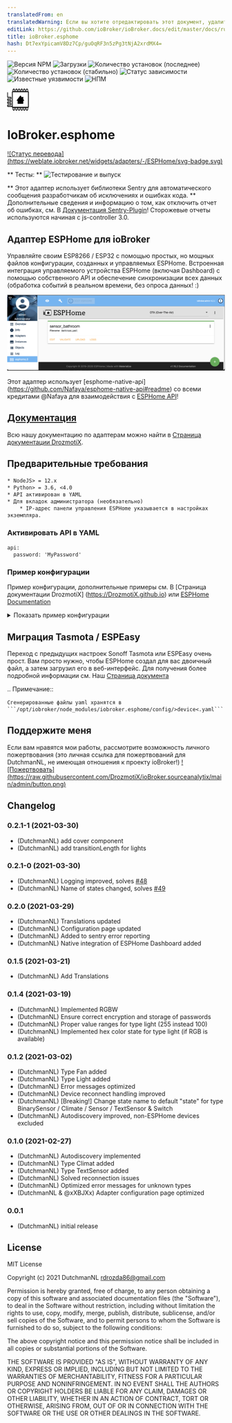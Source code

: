 ```yaml
---
translatedFrom: en
translatedWarning: Если вы хотите отредактировать этот документ, удалите поле «translationFrom», в противном случае этот документ будет снова автоматически переведен
editLink: https://github.com/ioBroker/ioBroker.docs/edit/master/docs/ru/adapterref/iobroker.esphome/README.md
title: ioBroker.esphome
hash: Dt7exYpicamV8Dz7Cp/guOqRF3n5zPg3tNjA2xrdMX4=
---
```

![Версия NPM](http://img.shields.io/npm/v/iobroker.esphome.svg)
![Загрузки](https://img.shields.io/npm/dm/iobroker.esphome.svg)
![Количество установок (последнее)](http://iobroker.live/badges/esphome-installed.svg)
![Количество установок (стабильно)](http://iobroker.live/badges/esphome-stable.svg)
![Статус зависимости](https://img.shields.io/david/DrozmotiX/iobroker.esphome.svg)
![Известные уязвимости](https://snyk.io/test/github/DrozmotiX/ioBroker.esphome/badge.svg)
![НПМ](https://nodei.co/npm/iobroker.esphome.png?downloads=true)

<img src="./admin/esphome.png" width="10%" height="10%" align="center">

# IoBroker.esphome
[![Статус перевода] (https://weblate.iobroker.net/widgets/adapters/-/ESPHome/svg-badge.svg)](https://weblate.iobroker.net/engage/adapters/?utm_source=widget)

** Тесты: ** ![Тестирование и выпуск](https://github.com/DrozmotiX/ioBroker.esphome/workflows/Test%20and%20Release/badge.svg)

** Этот адаптер использует библиотеки Sentry для автоматического сообщения разработчикам об исключениях и ошибках кода. ** Дополнительные сведения и информацию о том, как отключить отчет об ошибках, см. В [Документация Sentry-Plugin](https://github.com/ioBroker/plugin-sentry#plugin-sentry)! Сторожевые отчеты используются начиная с js-controller 3.0.

## Адаптер ESPHome для ioBroker
Управляйте своим ESP8266 / ESP32 с помощью простых, но мощных файлов конфигурации, созданных и управляемых ESPHome.
Встроенная интеграция управляемого устройства ESPHome (включая Dashboard) с помощью собственного API и обеспечение синхронизации всех данных (обработка событий в реальном времени, без опроса данных! :)

![Логотип](../../../en/adapterref/iobroker.esphome/admin/img/dashboard.png)

Этот адаптер использует [esphome-native-api] (https://github.com/Nafaya/esphome-native-api#readme) со всеми кредитами @Nafaya для взаимодействия с [ESPHome API](https://esphome.io/components/api.html?highlight=api)!

## [Документация](https://DrozmotiX.github.io/languages/en/Adapter/ESPHome/)
Всю нашу документацию по адаптерам можно найти в [Страница документации DrozmotiX](https://DrozmotiX.github.io/languages/en/Adapter/ESPHome/).

## Предварительные требования
    * NodeJS> = 12.x
    * Python> = 3.6, <4.0
    * API активирован в YAML
    * Для вкладок администратора (необязательно)
        * IP-адрес панели управления ESPHome указывается в настройках экземпляра.

### Активировать API в YAML
```
api:
  password: 'MyPassword'
```

### Пример конфигурации
Пример конфигурации, дополнительные примеры см. В [Страница документации DrozmotiX] (https://DrozmotiX.github.io) или [ESPHome Documentation](https://esphome.io/index.html)

<details><summary>Показать пример конфигурации</summary>

esphome: name: sensor_badkamer platform: ESP32 board: esp-wrover-kit

Wi-Fi: use_address: 192.168.10.122 ssid: «xxxxx» пароль: «xxxxxx»

    # Включить ESPHome API
api: пароль: 'MyPassword'

# Активировать шину i2c i2c: sda: 21 scl: 22 scan: True id: bus_a
    # Пример конфигурации для bh1750
    датчик:

      - платформа: bh1750

имя: "Hal_Illuminance" адрес: 0x23 измерение_время: 69 интервал_обновления: 10 с

    # Пример конфигурации для выхода GPIO
    выход:

      - платформа: gpio

контакт: 12 перевернутый: true id: gpio_12

    # Пример конфигурации, связывающей переключатель с предыдущим определенным выходом
    выключатель:

      - платформа: выход

name: Вывод «Общий вывод»: 'gpio_12' </details>

## Миграция Tasmota / ESPEasy
Переход с предыдущих настроек Sonoff Tasmota или ESPEasy очень прост. Вам просто нужно, чтобы ESPHome создал для вас двоичный файл, а затем загрузил его в веб-интерфейс.
Для получения более подробной информации см. Наш [Страница документа](https://DrozmotiX.github.io/languages/en/Adapter/ESPHome/06.migration.html)

.. Примечание::

    Сгенерированные файлы yaml хранятся в ```/opt/iobroker/node_modules/iobroker.esphome/config/>device<.yaml```

## Поддержите меня
Если вам нравятся мои работы, рассмотрите возможность личного пожертвования (это личная ссылка для пожертвований для DutchmanNL, не имеющая отношения к проекту ioBroker!) [![Пожертвовать] (https://raw.githubusercontent.com/DrozmotiX/ioBroker.sourceanalytix/main/admin/button.png)](http://paypal.me/DutchmanNL)

## Changelog

<!--
    Placeholder for the next version (at the beginning of the line):
    ### __WORK IN PROGRESS__
-->

### 0.2.1-1 (2021-03-30)
* (DutchmanNL) add cover component
* (DutchmanNL) add transitionLength for lights

### 0.2.1-0 (2021-03-30)
* (DutchmanNL) Logging improved, solves [#48](https://github.com/DrozmotiX/ioBroker.esphome/issues/48)
* (DutchmanNL) Name of states changed, solves [#49](https://github.com/DrozmotiX/ioBroker.esphome/issues/49)

### 0.2.0 (2021-03-29)
* (DutchmanNL) Translations updated
* (DutchmanNL) Configuration page updated
* (DutchmanNL) Added to sentry error reporting
* (DutchmanNL) Native integration of ESPHome Dashboard added

### 0.1.5 (2021-03-21)
* (DutchmanNL) Add Translations

### 0.1.4 (2021-03-19)
* (DutchmanNL) Implemented RGBW
* (DutchmanNL) Ensure correct encryption and storage of passwords
* (DutchmanNL) Proper value ranges for type light (255 instead 100)
* (DutchmanNL) Implemented hex color state for type light (if RGB is available)

### 0.1.2 (2021-03-02)
* (DutchmanNL) Type Fan added
* (DutchmanNL) Type Light added
* (DutchmanNL) Error messages optimized
* (DutchmanNL) Device reconnect handling improved
* (DutchmanNL) [Breaking!] Change state name to default "state" for type BinarySensor / Climate / Sensor / TextSensor & Switch  
* (DutchmanNL) Autodiscovery improved, non-ESPHome devices excluded

### 0.1.0 (2021-02-27)
* (DutchmanNL) Autodiscovery implemented
* (DutchmanNL) Type Climat added
* (DutchmanNL) Type TextSensor added
* (DutchmanNL) Solved reconnection issues
* (DutchmanNL) Optimized error messages for unknown types
* (DutchmanNL & @xXBJXx) Adapter configuration page optimized

### 0.0.1
* (DutchmanNL) initial release

## License
MIT License

Copyright (c) 2021 DutchmanNL <rdrozda86@gmail.com>

Permission is hereby granted, free of charge, to any person obtaining a copy
of this software and associated documentation files (the "Software"), to deal
in the Software without restriction, including without limitation the rights
to use, copy, modify, merge, publish, distribute, sublicense, and/or sell
copies of the Software, and to permit persons to whom the Software is
furnished to do so, subject to the following conditions:

The above copyright notice and this permission notice shall be included in all
copies or substantial portions of the Software.

THE SOFTWARE IS PROVIDED "AS IS", WITHOUT WARRANTY OF ANY KIND, EXPRESS OR
IMPLIED, INCLUDING BUT NOT LIMITED TO THE WARRANTIES OF MERCHANTABILITY,
FITNESS FOR A PARTICULAR PURPOSE AND NONINFRINGEMENT. IN NO EVENT SHALL THE
AUTHORS OR COPYRIGHT HOLDERS BE LIABLE FOR ANY CLAIM, DAMAGES OR OTHER
LIABILITY, WHETHER IN AN ACTION OF CONTRACT, TORT OR OTHERWISE, ARISING FROM,
OUT OF OR IN CONNECTION WITH THE SOFTWARE OR THE USE OR OTHER DEALINGS IN THE
SOFTWARE.